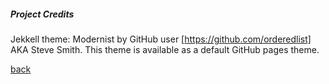 <h5>Project Credits</h5>

Jekkell theme: Modernist by GitHub user [https://github.com/orderedlist] AKA Steve Smith.  This theme is available as a default GitHub pages theme.

<p></p>

<a href="https://jlablacker.github.io/GEOG5991-Portfolio/">back</a>
